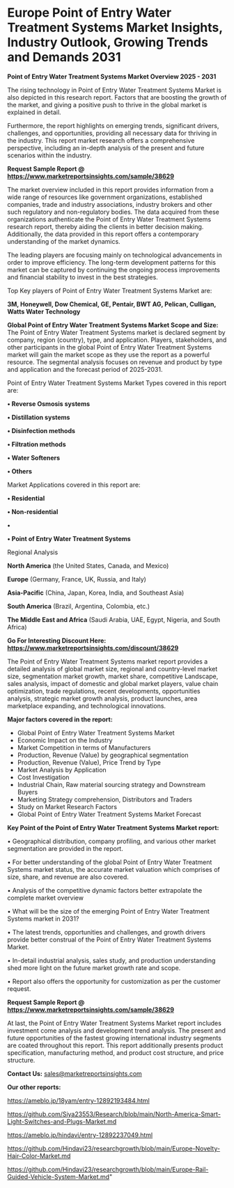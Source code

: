 # Europe Point of Entry Water Treatment Systems Market Insights, Industry Outlook, Growing Trends and Demands 2031

<Strong> Point of Entry Water Treatment Systems Market Overview 2025 - 2031</strong>

The rising technology in Point of Entry Water Treatment Systems Market is also depicted in this research report. Factors that are boosting the growth of the market, and giving a positive push to thrive in the global market is explained in detail.

Furthermore, the report highlights on emerging trends, significant drivers, challenges, and opportunities, providing all necessary data for thriving in the industry. This report market research offers a comprehensive perspective, including an in-depth analysis of the present and future scenarios within the industry.

<strong>Request Sample Report @ <a href=https://www.marketreportsinsights.com/sample/38629>https://www.marketreportsinsights.com/sample/38629</a></strong>

The market overview included in this report provides information from a wide range of resources like government organizations, established companies, trade and industry associations, industry brokers and other such regulatory and non-regulatory bodies. The data acquired from these organizations authenticate the Point of Entry Water Treatment Systems research report, thereby aiding the clients in better decision making. Additionally, the data provided in this report offers a contemporary understanding of the market dynamics.

The leading players are focusing mainly on technological advancements in order to improve efficiency. The long-term development patterns for this market can be captured by continuing the ongoing process improvements and financial stability to invest in the best strategies.

Top Key players of Point of Entry Water Treatment Systems Market are:

<strong>3M, Honeywell, Dow Chemical, GE, Pentair, BWT AG, Pelican, Culligan, Watts Water Technology</strong>

<strong><b>Global Point of Entry Water Treatment Systems Market Scope and Size:</b></strong>
The Point of Entry Water Treatment Systems market is declared segment by company, region (country), type, and application. Players, stakeholders, and other participants in the global Point of Entry Water Treatment Systems market will gain the market scope as they use the report as a powerful resource. The segmental analysis focuses on revenue and product by type and application and the forecast period of 2025-2031.

Point of Entry Water Treatment Systems Market Types covered in this report are:

<strong>•  Reverse Osmosis systems

•  Distillation systems

•  Disinfection methods

•  Filtration methods

•  Water Softeners

•  Others</strong>

Market Applications covered in this report are:

<strong>•  Residential

•  Non-residential

•  

•  Point of Entry Water Treatment Systems</strong> 

Regional Analysis

<strong>North America</strong> (the United States, Canada, and Mexico)

<strong>Europe</strong> (Germany, France, UK, Russia, and Italy)

<strong>Asia-Pacific</strong> (China, Japan, Korea, India, and Southeast Asia)

<strong>South America</strong> (Brazil, Argentina, Colombia, etc.)

<strong>The Middle East and Africa</strong> (Saudi Arabia, UAE, Egypt, Nigeria, and South Africa)

<strong>Go For Interesting Discount Here: <a href=https://www.marketreportsinsights.com/discount/38629>https://www.marketreportsinsights.com/discount/38629</a></strong>

The Point of Entry Water Treatment Systems market report provides a detailed analysis of global market size, regional and country-level market size, segmentation market growth, market share, competitive Landscape, sales analysis, impact of domestic and global market players, value chain optimization, trade regulations, recent developments, opportunities analysis, strategic market growth analysis, product launches, area marketplace expanding, and technological innovations.

<strong><b>Major factors covered in the report:</b></strong>
<ul>
  <li>Global Point of Entry Water Treatment Systems Market </li>
  <li>Economic Impact on the Industry</li>
  <li>Market Competition in terms of Manufacturers</li>
  <li>Production, Revenue (Value) by geographical segmentation</li>
  <li>Production, Revenue (Value), Price Trend by Type</li>
  <li>Market Analysis by Application</li>
  <li>Cost Investigation</li>
  <li>Industrial Chain, Raw material sourcing strategy and Downstream Buyers</li>
  <li>Marketing Strategy comprehension, Distributors and Traders</li>
  <li>Study on Market Research Factors</li>
  <li>Global Point of Entry Water Treatment Systems Market Forecast</li>
</ul>

<strong><b>Key Point of the Point of Entry Water Treatment Systems Market report:</b></strong>

• Geographical distribution, company profiling, and various other market segmentation are provided in the report.

• For better understanding of the global Point of Entry Water Treatment Systems market status, the accurate market valuation which comprises of size, share, and revenue are also covered.

• Analysis of the competitive dynamic factors better extrapolate the complete market overview

• What will be the size of the emerging Point of Entry Water Treatment Systems market in 2031?

• The latest trends, opportunities and challenges, and growth drivers provide better construal of the Point of Entry Water Treatment Systems Market.

• In-detail industrial analysis, sales study, and production understanding shed more light on the future market growth rate and scope.

• Report also offers the opportunity for customization as per the customer request.

<strong>Request Sample Report @ <a href=https://www.marketreportsinsights.com/sample/38629>https://www.marketreportsinsights.com/sample/38629</a></strong>

At last, the Point of Entry Water Treatment Systems Market report includes investment come analysis and development trend analysis. The present and future opportunities of the fastest growing international industry segments are coated throughout this report. This report additionally presents product specification, manufacturing method, and product cost structure, and price structure.

<strong>Contact Us:</strong>
sales@marketreportsinsights.com

<strong>Our other reports:</strong>

<a href=https://ameblo.jp/18yam/entry-12892193484.html>https://ameblo.jp/18yam/entry-12892193484.html</a>

<a href=https://github.com/Siya23553/Research/blob/main/North-America-Smart-Light-Switches-and-Plugs-Market.md>https://github.com/Siya23553/Research/blob/main/North-America-Smart-Light-Switches-and-Plugs-Market.md</a>

<a href=https://ameblo.jp/hindavi/entry-12892237049.html>https://ameblo.jp/hindavi/entry-12892237049.html</a>

<a href=https://github.com/Hindavi23/researchgrowth/blob/main/Europe-Novelty-Hair-Color-Market.md>https://github.com/Hindavi23/researchgrowth/blob/main/Europe-Novelty-Hair-Color-Market.md</a>

<a href=https://github.com/Hindavi23/researchgrowth/blob/main/Europe-Rail-Guided-Vehicle-System-Market.md>https://github.com/Hindavi23/researchgrowth/blob/main/Europe-Rail-Guided-Vehicle-System-Market.md</a>"
